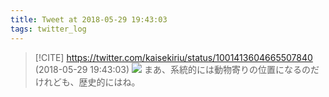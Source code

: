 ```yaml
---
title: Tweet at 2018-05-29 19:43:03
tags: twitter_log
---
```


> [!CITE] https://twitter.com/kaisekiriu/status/1001413604665507840 (2018-05-29 19:43:03)
> ![](https://twitter.com/kaisekiriu/status/1001413604665507840)
> まあ、系統的には動物寄りの位置になるのだけれども、歴史的にはね。
